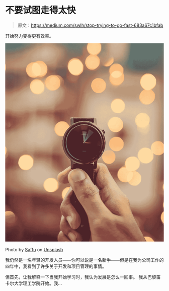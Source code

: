 # 不要试图走得太快

> 原文：<https://medium.com/swlh/stop-trying-to-go-fast-683a67c1bfab>

开始努力变得更有效率。

![](img/a045bac45940bbc4dea71adb60abb820.png)

Photo by [Saffu](https://unsplash.com/@saffu?utm_source=unsplash&utm_medium=referral&utm_content=creditCopyText) on [Unsplash](https://unsplash.com/search/photos/fast?utm_source=unsplash&utm_medium=referral&utm_content=creditCopyText)

我仍然是一名年轻的开发人员——你可以说是一名新手——但是在我为公司工作的四年中，我看到了许多关于开发和项目管理的事情。

但首先，让我解释一下当我开始学习时，我认为发展是怎么一回事。
我从巴黎笛卡尔大学理工学院开始。我…